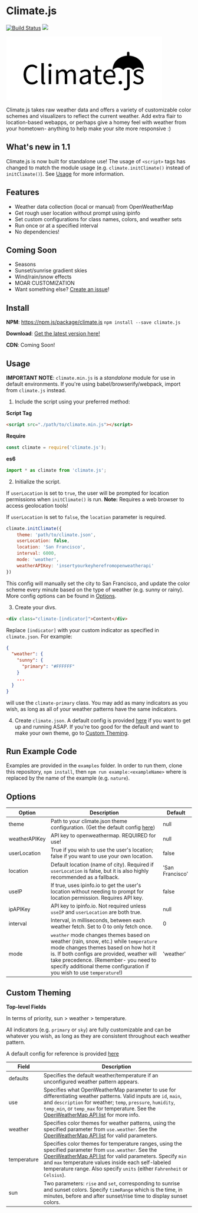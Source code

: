 # Climate.js

[![Build Status](https://travis-ci.org/dbqeo/climate.js.svg?branch=master)](https://travis-ci.org/dbqeo/climate.js)
[![](https://img.shields.io/badge/license-MIT-red.svg)](https://github.com/dbqeo/climate.js)


![Climate Banner](climate-banner.png)

Climate.js takes raw weather data and offers a variety of customizable color schemes and visualizers to reflect the current weather. Add extra flair to location-based webapps, or perhaps give a homey feel with weather from your hometown- anything to help make your site more responsive :)

## What's new in 1.1

Climate.js is now built for standalone use! The usage of `<script>` tags has changed to match the module usage (e.g. `climate.initClimate()` instead of `initClimate()`). See [Usage](#usage) for more information.

## Features
 - Weather data collection (local or manual) from OpenWeatherMap
 - Get rough user location without prompt using ipinfo
 - Set custom configurations for class names, colors, and weather sets
 - Run once or at a specified interval
 - No dependencies!

## Coming Soon
 - Seasons
 - Sunset/sunrise gradient skies
 - Wind/rain/snow effects
 - MOAR CUSTOMIZATION
 - Want something else? [Create an issue](https://github.com/dbqeo/climate.js/issues/new)!

## Install

**NPM**: https://npm.js/package/climate.js `npm install --save climate.js`

**Download**: [Get the latest version here!](https://github.com/dbqeo/climate.js/releases/latest)

**CDN**: Coming Soon!

## Usage

**IMPORTANT NOTE**: `climate.min.js` is a *standalone* module for use in default environments. If you're using babel/browserify/webpack, import from `climate.js` instead.

1. Include the script using your preferred method:

**Script Tag**
```html
<script src="./path/to/climate.min.js"></script>
```

**Require**
```javascript
const climate = require('climate.js');
```

**es6**
```javascript
import * as climate from 'climate.js';
```

2. Initialize the script.

If `userLocation` is set to `true`, the user will be prompted for location permissions when `initClimate()` is run. **Note:** Requires a web browser to access geolocation tools!

If `userLocation` is set to `false`, the `location` parameter is required.

```javascript
climate.initClimate({
    theme: 'path/to/climate.json',
    userLocation: false,
    location: 'San Francisco',
    interval: 6000,
    mode: 'weather',
    weatherAPIKey: 'insertyourkeyherefromopenweatherapi'
})
```

This config will manually set the city to San Francisco, and update the color scheme every minute based on the type of weather (e.g. sunny or rainy). More config options can be found in [Options](#options).

3. Create your divs.

```html
<div class="climate-[indicator]">Content</div>
```

Replace `[indicator]` with your custom indicator as specified in `climate.json`. For example:

```json
{
  "weather": {
    "sunny": {
      "primary": "#FFFFFF"
    }
    ...
  }
}
```
will use the `climate-primary` class. You may add as many indicators as you wish, as long as all of your weather patterns have the same indicators.

4. Create `climate.json`. A default config is provided [here](https://github.com/dbqeo/climate.js/blob/master/examples/climate.json) if you want to get up and running ASAP. If you're too good for the default and want to make your own theme, go to [Custom Theming](#custom-theming).

## Run Example Code

Examples are provided in the `examples` folder. In order to run them, clone this repository, `npm install`, then `npm run example:<exampleName>` where <exampleName> is replaced by the name of the example (e.g. `nature`).

## Options

| Option        	| Description                                                                                                                                                                                                                                                                  	| Default         	|
|---------------	|------------------------------------------------------------------------------------------------------------------------------------------------------------------------------------------------------------------------------------------------------------------------------	|-----------------	|
| theme         	| Path to your climate.json theme configuration. (Get the default config [here](#))                                                                                                                                                                                            	| null            	|
| weatherAPIKey 	| API key to openweathermap. REQUIRED for use!                                                                                                                                                                                                                                 	| null            	|
| userLocation  	| True if you wish to use the user's location; false if you want to use your own location.                                                                                                                                                                                     	| false           	|
| location      	| Default location (name of city). Required if `userLocation` is false, but it is also highly recommended as a fallback.                                                                                                                                                       	| 'San Francisco' 	|
| useIP         	| If true, uses ipinfo.io to get the user's location without needing to prompt for location permission. Requires API key.                                                                                                                                                      	| false           	|
| ipAPIKey      	| API key to ipinfo.io. Not required unless `useIP` and `userLocation` are both true.                                                                                                                                                                                          	| null            	|
| interval      	| Interval, in milliseconds, between each weather fetch. Set to 0 to only fetch once.                                                                                                                                                                                          	| 0               	|
| mode          	| `weather` mode changes themes based on weather (rain, snow, etc.) while `temperature` mode changes themes based on how hot it is. If both configs are provided, weather will take precedence. (Remember- you need to specify additional theme configuration if you wish to use `temperature`!) 	| 'weather'       	|

## Custom Theming

**Top-level Fields**

In terms of priority, sun > weather > temperature.

All indicators (e.g. `primary` or `sky`) are fully customizable and can be whatever you wish, as long as they are consistent throughout each weather pattern.

A default config for reference is provided [here](https://github.com/dbqeo/climate.js/blob/master/examples/climate.json)

| Field       	| Description                                                                                                                                                                                                                                                                                                                                             	|
|-------------	|---------------------------------------------------------------------------------------------------------------------------------------------------------------------------------------------------------------------------------------------------------------------------------------------------------------------------------------------------------	|
| defaults    	| Specifies the default weather/temperature if an unconfigured weather pattern appears.                                                                                                                                                                                                                                                                   	|
| use         	| Specifies what OpenWeatherMap parameter to use for differentiating weather patterns. Valid inputs are `id`, `main`, and `description` for weather; `temp`, `pressure`, `humidity`, `temp_min`, or `temp_max` for temperature. See the [OpenWeatherMap API list](https://openweathermap.org/weather-conditions) for more info.                           	|
| weather     	| Specifies color themes for weather patterns, using the specified parameter from `use.weather`. See the [OpenWeatherMap API list](https://openweathermap.org/weather-conditions) for valid parameters.                                                                                                                                               	|
| temperature 	| Specifies color themes for temperature ranges, using the specified parameter from `use.weather`. See the [OpenWeatherMap API list](https://openweathermap.org/weather-conditions) for valid parameters. Specify `min` and `max` temperature values inside each self-labeled temperature range. Also specify `units` (either `Fahrenheit` or `Celsius`). 	|
| sun         	| Two parameters: `rise` and `set`, corresponding to sunrise and sunset colors. Specify `timeRange` which is the time, in minutes, before and after sunset/rise time to display sunset colors.                                                                                                                                                            	|                            
